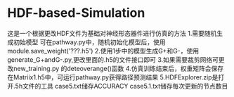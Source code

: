 # HDF-based-Simulation
这是一个根据更改HDF文件为基础对神经形态器件进行仿真的方法
1.需要随机生成初始模型 可在pathway.py中，随机初始化模型后，使用module.save_weight('???.h5')
2.使用1步中的模型生成G+和G-，使用generate_G+andG-.py,更改里面的.h5的文件接口即可
3.如果需要裁剪网络可更改new_training.py 的deteoverange()函数
4.仿真训练结束后，权重矩阵会保存在Matriix1.h5中，可运行pathway.py获得路径预测结果
5.HDFExplorer.zip是打开.5h文件的工具
case5.txt储存ACCURACY
case5.1.txt储存每次更新的节点数目
